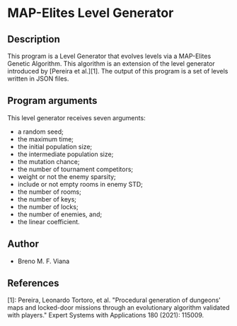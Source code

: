 # MAP-Elites Level Generator

## Description

This program is a Level Generator that evolves levels via a MAP-Elites Genetic
Algorithm.
This algorithm is an extension of the level generator introduced by [Pereira
et al.][1].
The output of this program is a set of levels written in JSON files.

## Program arguments

This level generator receives seven arguments:
- a random seed;
- the maximum time;
- the initial population size;
- the intermediate population size;
- the mutation chance;
- the number of tournament competitors;
- weight or not the enemy sparsity;
- include or not empty rooms in enemy STD;
- the number of rooms;
- the number of keys;
- the number of locks;
- the number of enemies, and;
- the linear coefficient.

## Author

- Breno M. F. Viana

## References

[1]: Pereira, Leonardo Tortoro, et al. "Procedural generation of dungeons' maps
and locked-door missions through an evolutionary algorithm validated with
players." Expert Systems with Applications 180 (2021): 115009.